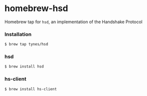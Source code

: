 # homebrew-hsd

Homebrew tap for `hsd`, an implementation of the Handshake Protocol

### Installation

```bash
$ brew tap tynes/hsd
```

### hsd

```bash
$ brew install hsd
```

### hs-client

```bash
$ brew install hs-client
```
